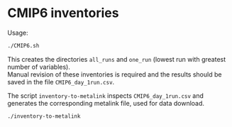# CMIP6 inventories

Usage:

```bash
./CMIP6.sh
```

This creates the directories `all_runs` and `one_run` (lowest run with greatest number of variables).  
Manual revision of these inventories is required and the results should be saved in the file `CMIP6_day_1run.csv`.

The script `inventory-to-metalink` inspects `CMIP6_day_1run.csv` and generates the corresponding metalink file, used for data download.

```bash
./inventory-to-metalink
```

